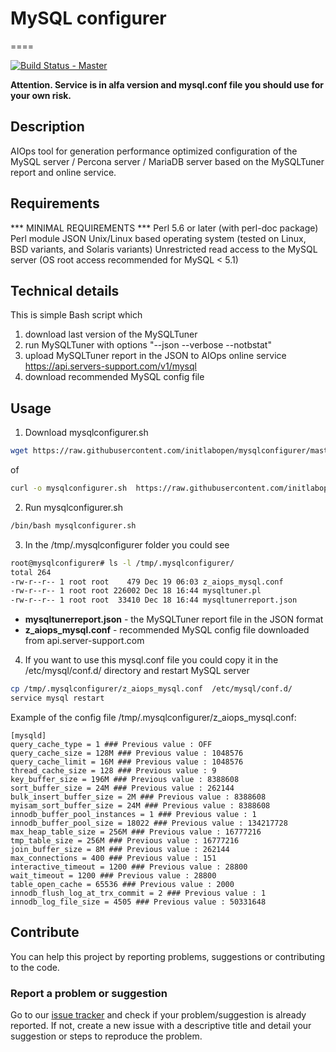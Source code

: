 # MySQL configurer
====

[![Build Status - Master](https://travis-ci.com/initlabopen/mysqlconfigurer.svg?branch=master)](https://travis-ci.com/initlabopen/mysqlconfigurer)

**Attention. Service is in alfa version and mysql.conf file you should use for your own risk.**

## Description
AIOps tool for generation performance optimized configuration of the MySQL server / Percona server / MariaDB server
based on the MySQLTuner report and online service. 

## Requirements
*** MINIMAL REQUIREMENTS ***
Perl 5.6 or later (with perl-doc package)
Perl module JSON
Unix/Linux based operating system (tested on Linux, BSD variants, and Solaris variants)
Unrestricted read access to the MySQL server (OS root access recommended for MySQL < 5.1)

## Technical details
This is simple Bash script which
1. download last version of the MySQLTuner
2. run MySQLTuner with options "--json --verbose --notbstat"
3. upload MySQLTuner report in the JSON to AIOps online service https://api.servers-support.com/v1/mysql
4. download recommended MySQL config file

## Usage
1. Download mysqlconfigurer.sh
```bash
wget https://raw.githubusercontent.com/initlabopen/mysqlconfigurer/master/mysqlconfigurer.sh
```
of 
```bash
curl -o mysqlconfigurer.sh  https://raw.githubusercontent.com/initlabopen/mysqlconfigurer/master/mysqlconfigurer.sh
```
2. Run mysqlconfigurer.sh
```bash
/bin/bash mysqlconfigurer.sh
```
3. In the /tmp/.mysqlconfigurer folder you could see
```bash
root@mysqlconfigurer# ls -l /tmp/.mysqlconfigurer/
total 264
-rw-r--r-- 1 root root    479 Dec 19 06:03 z_aiops_mysql.conf
-rw-r--r-- 1 root root 226002 Dec 18 16:44 mysqltuner.pl
-rw-r--r-- 1 root root  33410 Dec 18 16:44 mysqltunerreport.json
```
- **mysqltunerreport.json** - the MySQLTuner report file in the JSON format
- **z_aiops_mysql.conf** - recommended MySQL config file downloaded from api.server-support.com

4. If you want to use this mysql.conf file you could copy it in the /etc/mysql/conf.d/ directory and restart MySQL server
```bash
cp /tmp/.mysqlconfigurer/z_aiops_mysql.conf  /etc/mysql/conf.d/
service mysql restart
```

Example of the config file /tmp/.mysqlconfigurer/z_aiops_mysql.conf:
```
[mysqld]
query_cache_type = 1 ### Previous value : OFF
query_cache_size = 128M ### Previous value : 1048576
query_cache_limit = 16M ### Previous value : 1048576
thread_cache_size = 128 ### Previous value : 9
key_buffer_size = 196M ### Previous value : 8388608
sort_buffer_size = 24M ### Previous value : 262144
bulk_insert_buffer_size = 2M ### Previous value : 8388608
myisam_sort_buffer_size = 24M ### Previous value : 8388608
innodb_buffer_pool_instances = 1 ### Previous value : 1
innodb_buffer_pool_size = 18022 ### Previous value : 134217728
max_heap_table_size = 256M ### Previous value : 16777216
tmp_table_size = 256M ### Previous value : 16777216
join_buffer_size = 8M ### Previous value : 262144
max_connections = 400 ### Previous value : 151
interactive_timeout = 1200 ### Previous value : 28800
wait_timeout = 1200 ### Previous value : 28800
table_open_cache = 65536 ### Previous value : 2000
innodb_flush_log_at_trx_commit = 2 ### Previous value : 1
innodb_log_file_size = 4505 ### Previous value : 50331648
```


## Contribute

You can help this project by reporting problems, suggestions or contributing to the code.

### Report a problem or suggestion

Go to our [issue tracker](https://github.com/initlabopen/mysqlconfigurer/issues) and check if your problem/suggestion is already reported. If not, create a new issue with a descriptive title and detail your suggestion or steps to reproduce the problem.
